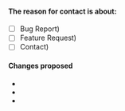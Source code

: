 [//]: # (If your pull request is a fix to an open issue please add fixes #9999 to the commit comments.)
[//]: # (If your proposal involves GUI improvements, add screenshots of before and after to help visualize the proposal on the fly.)

[//]: # (Select Place a Check-mark on Issue Type Box to indicate Reason for Contact)
[//]: # (- [x] Fix)
[//]: # (- [x] Feature Implementation)

[//]: # (Please check the box on issue type below and the [x] has no spaces around:)
#### The reason for contact is about:

- [ ] Bug Report)
- [ ] Feature Request)
- [ ] Contact)

#### Changes proposed
-
-
-

[//]: # (If you have write privileges to repository, do label your pull request, else you could insert a mention prefixed with @GitHub-Username below.)

